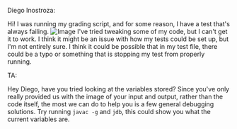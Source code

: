 Diego Inostroza:
  
Hi! I was running my grading script, and for some reason, I have a test that's always failing.
![Image](https://i.imgur.com/WtYV6fh.png)
I've tried tweaking some of my code, but I can't get it to work. I think it might be an issue with how my tests could be set up, but I'm not entirely sure. I think it could be possible that in my test file, there could be a typo or something that is stopping my test from properly running.
  
  
TA:
  
Hey Diego, have you tried looking at the variables stored? Since you've only really provided us with the image of your input and output, rather than the code itself, the most we can do to help you is a few general debugging solutions. Try running `javac -g` and `jdb`, this could show you what the current variables are. 
